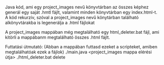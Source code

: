 Java kód, ami egy project_images nevű könyvtárban az összes képhez generál egy saját .hmtl fájlt, valamint minden könyvtárban egy index.html-t.
A kód rekurzív, szóval a project_images nevű könytárban található alkönyvtárakba is legenerálja a .html fájlokat

A project_images mappában még megtalálható egy html_deleter.bat fájl, ami kitörli a mappábanm megtalálható összes .html fájlt.

Futtatási útmutató: (Abban a mappában futtasd ezeket a scripteket, amiben megtalálhatóak ezek a fájlok)
./main.java <project_images mappa elérési útja>
./html_deleter.bat delete
